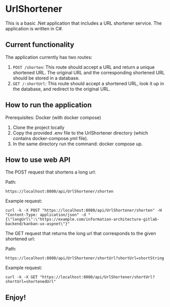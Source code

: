 # UrlShortener

This is a basic .Net application that includes a URL shortener service. The application is written in C#.

## Current functionality

The application currently has two routes:

1. `POST /shorten`: This route should accept a URL and return a unique shortened URL. The original URL and the corresponding shortened URL should be stored in a database.
2. `GET /:shortUrl`: This route should accept a shortened URL, look it up in the database, and redirect to the original URL.

## How to run the application

Prerequisites: Docker (with docker compose)
1. Clone the project locally
2. Copy the provided .env file to the UrlShortener directory (which contains docker-compose.yml file).
3. In the same directory run the command: docker compose up.

## How to use web API

The POST request that shortens a long url:

  Path:
  
  ```
  https://localhost:8080/api/UrlShortener/shorten
  ```
  
  Example request: 
  
  ```
  curl -k -X POST "https://localhost:8080/api/UrlShortener/shorten" -H "Content-Type: application/json" -d "{\"longUrl\":\"https://example.com/information-architecture-gitlab-backend/kanban-ux-aspnet\"}"
  ```
  
The GET request that returns the long url that corresponds to the given shortened url:

  Path: 
  
  ```
  https://localhost:8080/api/UrlShortener/shortUrl?shortUrl=shortString
  ```

  Example request: 
  
  ```
  curl -k -X GET "https://localhost:8080/api/UrlShortener/shortUrl?shortUrl=shortenedUrl"
  ```

## Enjoy!
